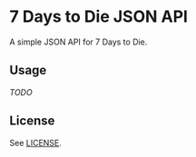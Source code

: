 # 7 Days to Die JSON API

A simple JSON API for 7 Days to Die.

## Usage

_TODO_

## License

See [LICENSE](LICNSE).
